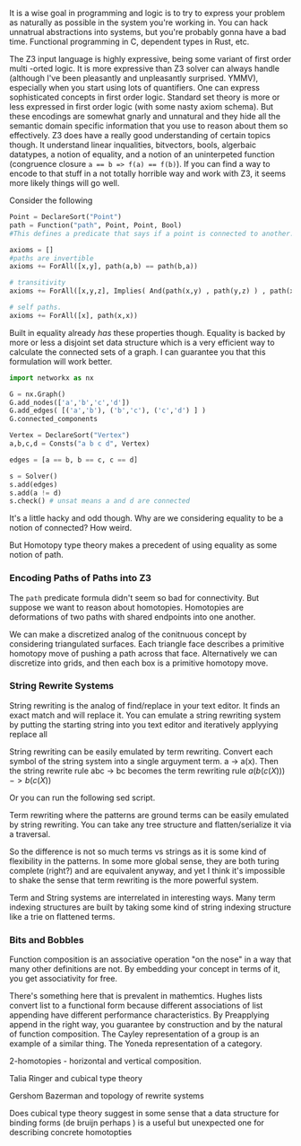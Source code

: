 



It is a wise goal in programming and logic is to try to express your problem as naturally as possible in the system you're working in. You can hack unnatrual abstractions into systems, but you're probably gonna have a bad time. Functional programming in C, dependent types in Rust, etc.

The Z3 input language is highly expressive, being some variant of first order multi -orted logic. It is more expressive than Z3 solver can always handle (although I've been pleasantly and unpleasantly surprised. YMMV), especially when you start using lots of quantifiers.
One can express sophisticated concepts in first order logic. Standard set theory is more or less expressed in first order logic (with some nasty axiom schema). But these encodings are somewhat gnarly and unnatural and they hide all the semantic domain specific information that you use to reason about them so effectively.
Z3 does have a really good understanding of certain topics though. It understand linear inqualities, bitvectors, bools, algerbaic datatypes, a notion of equality, and a notion of an uninterpeted function (congruence closure `a == b => f(a) == f(b)`). If you can find a way to encode to that stuff in a not totally horrible way and work with Z3, it seems more likely things will go well.

Consider the following

```python
Point = DeclareSort("Point")
path = Function("path", Point, Point, Bool)
#This defines a predicate that says if a point is connected to another.

axioms = []
#paths are invertible
axioms += ForAll([x,y], path(a,b) == path(b,a))

# transitivity
axioms += ForAll([x,y,z], Implies( And(path(x,y) , path(y,z) ) , path(x,z) ))

# self paths.
axioms += ForAll([x], path(x,x))
```

Built in equality already _has_ these properties though. Equality is backed by more or less a disjoint set data structure which is a very efficient way to calculate the connected sets of a graph. 
I can guarantee you that this formulation will work better.

```python
import networkx as nx

G = nx.Graph()
G.add_nodes(['a','b','c','d'])
G.add_edges( [('a','b'), ('b','c'), ('c','d') ] )
G.connected_components
```

```python
Vertex = DeclareSort("Vertex")
a,b,c,d = Consts("a b c d", Vertex)

edges = [a == b, b == c, c == d]

s = Solver()
s.add(edges)
s.add(a != d)
s.check() # unsat means a and d are connected 
```

It's a little hacky and odd though. Why are we considering equality to be a notion of connected? How weird.

But Homotopy type theory makes a precedent of using equality as some notion of path.



### Encoding Paths of Paths into Z3

The `path` predicate formula didn't seem so bad for connectivity. But suppose we want to reason about homotopies. Homotopies are deformations of two paths with shared endpoints into one another.

We can make a discretized analog of the conitnuous concept by considering triangulated surfaces. Each triangle face describes a primitive homotopy move of pushing a path across that face. Alternatively we can discretize into grids, and then each box is a primitive homotopy move.

### String Rewrite Systems

String rewriting is the analog of find/replace in your text editor. It finds an exact match and will replace it.
You can emulate a string rewriting system by putting the starting string into you text editor and iteratively applyying replace all

String rewriting can be easily emulated by term rewriting. Convert each symbol of the string system into a single arguyment term. a -> a(x). Then the string rewrite rule abc -> bc becomes the term rewriting rule $a(b(c(X))) -> b(c(X))$

Or you can run the following sed script.


Term rewriting where the patterns are ground terms can be easily emulated by string rewriting. You can take any tree structure and flatten/serialize it via a traversal.

So the difference is not so much terms vs strings as it is some kind of flexibility in the patterns. In some more global sense, they are both turing complete (right?) and are equivalent anyway, and yet I think it's impossible to shake the sense that term rewriting is the more powerful system.

Term and String systems are interrelated in interesting ways. Many term indexing structures are built by taking some kind of string indexing structure like a trie on flattened terms.





### Bits and Bobbles

Function composition is an associative operation "on the nose" in a way that many other definitions are not. By embedding your concept in terms of it, you get associativity for free.

There's something here that is prevalent in mathemtics.
Hughes lists convert list to a functional form because different associations of list appending have different performance characteristics. By Preapplying append in the right way, you guarantee by construction and by the natural of function composition.
The Cayley representation of a group is an example of a similar thing.
The Yoneda representation of a category.

2-homotopies - horizontal and vertical composition.

Talia Ringer and cubical type theory

Gershom Bazerman and topology of rewrite systems

Does cubical type theory suggest in some sense that a data structure for binding forms (de bruijn perhaps ) is a useful but unexpected one for describing concrete homotopties